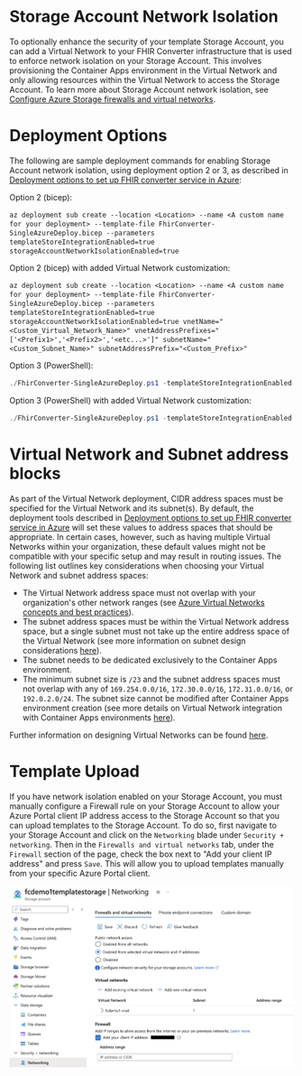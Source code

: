 # Storage Account Network Isolation

To optionally enhance the security of your template Storage Account, you can add a Virtual Network to your FHIR Converter infrastructure that is used to enforce network isolation on your Storage Account. This involves provisioning the Container Apps environment in the Virtual Network and only allowing resources within the Virtual Network to access the Storage Account. To learn more about Storage Account network isolation, see [Configure Azure Storage firewalls and virtual networks](https://learn.microsoft.com/en-us/azure/storage/common/storage-network-security?tabs=azure-cli#how-to-approach-network-security-for-your-storage-account).

# Deployment Options

The following are sample deployment commands for enabling Storage Account network isolation, using deployment option 2 or 3, as described in [Deployment options to set up FHIR converter service in Azure](deployment-options.md):

Option 2 (bicep):
```
az deployment sub create --location <Location> --name <A custom name for your deployment> --template-file FhirConverter-SingleAzureDeploy.bicep --parameters templateStoreIntegrationEnabled=true storageAccountNetworkIsolationEnabled=true
```

Option 2 (bicep) with added Virtual Network customization:
```
az deployment sub create --location <Location> --name <A custom name for your deployment> --template-file FhirConverter-SingleAzureDeploy.bicep --parameters templateStoreIntegrationEnabled=true storageAccountNetworkIsolationEnabled=true vnetName="<Custom_Virtual_Network_Name>" vnetAddressPrefixes="['<Prefix1>','<Prefix2>','<etc...>']" subnetName="<Custom_Subnet_Name>" subnetAddressPrefix="<Custom_Prefix>"
```

Option 3 (PowerShell):
```PowerShell
./FhirConverter-SingleAzureDeploy.ps1 -templateStoreIntegrationEnabled $true -storageAccountNetworkIsolationEnabled $true
```

Option 3 (PowerShell) with added Virtual Network customization:
```PowerShell
./FhirConverter-SingleAzureDeploy.ps1 -templateStoreIntegrationEnabled $true -storageAccountNetworkIsolationEnabled $true -vnetName "<Custom_Virtual_Network_Name>" -vnetAddressPrefixes @('<Prefix1>','<Prefix2>','<etc...>') -subnetName "<Custom_Subnet_Name>" -subnetAddressPrefix "<Custom_Prefix>"
```

# Virtual Network and Subnet address blocks

As part of the Virtual Network deployment, CIDR address spaces must be specified for the Virtual Network and its subnet(s). By default, the deployment tools described in [Deployment options to set up FHIR converter service in Azure](deployment-options.md) will set these values to address spaces that should be appropriate. In certain cases, however, such as having multiple Virtual Networks within your organization, these default values might not be compatible with your specific setup and may result in routing issues. The following list outlines key considerations when choosing your Virtual Network and subnet address spaces:

- The Virtual Network address space must not overlap with your organization's other network ranges (see [Azure Virtual Networks concepts and best practices](https://learn.microsoft.com/en-us/azure/virtual-network/concepts-and-best-practices)).
- The subnet address spaces must be within the Virtual Network address space, but a single subnet must not take up the entire address space of the Virtual Network (see more information on subnet design considerations [here](https://learn.microsoft.com/en-us/azure/container-apps/networking?tabs=consumption-only-env%2Cazure-cli#subnet)).
- The subnet needs to be dedicated exclusively to the Container Apps environment.
- The minimum subnet size is ```/23``` and the subnet address spaces must not overlap with any of ```169.254.0.0/16```, ```172.30.0.0/16```, ```172.31.0.0/16```, or ```192.0.2.0/24```. The subnet size cannot be modified after Container Apps environment creation (see more details on Virtual Network integration with Container Apps environments [here](https://learn.microsoft.com/en-us/azure/container-apps/networking?tabs=workload-profiles-env%2Cazure-cli)).

Further information on designing Virtual Networks can be found [here](https://learn.microsoft.com/en-us/azure/virtual-network/virtual-network-vnet-plan-design-arm).

# Template Upload

If you have network isolation enabled on your Storage Account, you must manually configure a Firewall rule on your Storage Account to allow your Azure Portal client IP address access to the Storage Account so that you can upload templates to the Storage Account. To do so, first navigate to your Storage Account and click on the ```Networking``` blade under ```Security + networking```. Then in the ```Firewalls and virtual networks``` tab, under the ```Firewall``` section of the page, check the box next to "Add your client IP address" and press ```Save```. This will allow you to upload templates manually from your specific Azure Portal client.

![Storage Account Client IP Firewall Rule](../images/client-ip-enabled.png)